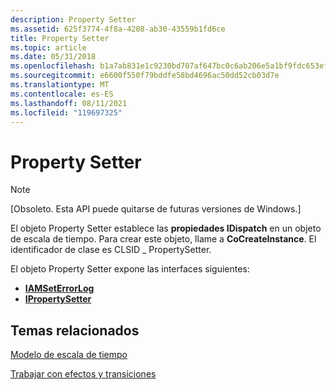 ```yaml
---
description: Property Setter
ms.assetid: 625f3774-4f8a-4208-ab30-43559b1fd6ce
title: Property Setter
ms.topic: article
ms.date: 05/31/2018
ms.openlocfilehash: b1a7ab831e1c9230bd707af647bc0c6ab206e5a1bf9fdc653ef2195100158db0
ms.sourcegitcommit: e6600f550f79bddfe58bd4696ac50dd52cb03d7e
ms.translationtype: MT
ms.contentlocale: es-ES
ms.lasthandoff: 08/11/2021
ms.locfileid: "119697325"
---
```

# <a name="property-setter"></a>Property Setter

> [!Note]  
> \[Obsoleto. Esta API puede quitarse de futuras versiones de Windows.\]

 

El objeto Property Setter establece las **propiedades IDispatch** en un objeto de escala de tiempo. Para crear este objeto, llame a **CoCreateInstance**. El identificador de clase es CLSID \_ PropertySetter.

El objeto Property Setter expone las interfaces siguientes:

-   [**IAMSetErrorLog**](iamseterrorlog.md)
-   [**IPropertySetter**](ipropertysetter.md)

## <a name="related-topics"></a>Temas relacionados

<dl> <dt>

[Modelo de escala de tiempo](the-timeline-model.md)
</dt> <dt>

[Trabajar con efectos y transiciones](working-with-effects-and-transitions.md)
</dt> </dl>

 

 



